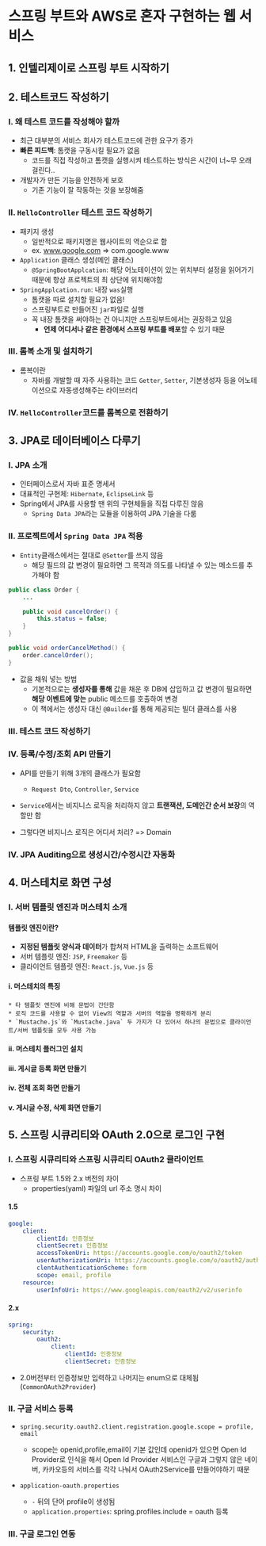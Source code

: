 # 스프링 부트와 AWS로 혼자 구현하는 웹 서비스

## 1. 인텔리제이로 스프링 부트 시작하기

## 2. 테스트코드 작성하기
### I. 왜 테스트 코드를 작성해야 할까
* 최근 대부분의 서비스 회사가 테스트코드에 관한 요구가 증가
* **빠른 피드백**: 톰캣을 구동시킬 필요가 없음
    * 코드를 직접 작성하고 톰캣을 실행시켜 테스트하는 방식은 시간이 너~무 오래걸린다..
* 개발자가 만든 기능을 안전하게 보호
    * 기존 기능이 잘 작동하는 것을 보장해줌

### II. `HelloController` 테스트 코드 작성하기
*  패키지 생성
    * 일반적으로 패키지명은 웹사이트의 역순으로 함
    * ex. www.google.com => com.google.www
* `Application` 클래스 생성(메인 클래스)
    * `@SpringBootApplcation`: 해당 어노테이션이 있는 위치부터 설정을 읽어가기 때문에 항상 프로젝트의 최 상단에 위치해야함
* `SpringApplcation.run`: 내장 `was`실행
    * 톰캣을 따로 설치할 필요가 없음!
    * 스프링부트로 만들어진 `jar`파일로 실행
    * 꼭 내장 톰캣을 써야하는 건 아니지만 스프링부트에서는 권장하고 있음
        * **언제 어디서나 같은 환경에서 스프링 부트를 배포**할 수 있기 때문

### III. 롬복 소개 및 설치하기
* 롬복이란
    * 자바를 개발할 때 자주 사용하는 코드 `Getter`, `Setter`, 기본생성자 등을 어노테이션으로 자동생성해주는 라이브러리

### IV. `HelloController`코드를 롬복으로 전환하기

## 3. JPA로 데이터베이스 다루기
### I. JPA 소개
* 인터페이스로서 자바 표준 명세서
* 대표적인 구현체: `Hibernate`, `EclipseLink` 등
* Spring에서 JPA를 사용할 땐 위의 구현체들을 직접 다루진 않음
    * `Spring Data JPA`라는 모듈을 이용하여 JPA 기술을 다룸

### II. 프로젝트에서 `Spring Data JPA` 적용
* `Entity`클래스에서는 절대로 `@Setter`를 쓰지 않음
    * 해당 필드의 값 변경이 필요하면 그 목적과 의도를 나타낼 수 있는 메소드를 추가해야 함
~~~java
public class Order {
    ...

    public void cancelOrder() {
        this.status = false;
    }
}

public void orderCancelMethod() {
    order.cancelOrder();
}
~~~

* 값을 채워 넣는 방법
    * 기본적으로는 **생성자를 통해** 값을 채운 후 DB에 삽입하고 값 변경이 필요하면 **해당 이벤트에 맞는** public 메소드를 호출하여 변경
    * 이 책에서는 생성자 대신 `@Builder`를 통해 제공되는 빌더 클래스를 사용


### III. 테스트 코드 작성하기

### IV. 등록/수정/조회 API 만들기
* API를 만들기 위해 3개의 클래스가 필요함
    * `Request Dto`, `Controller`, `Service`
* `Service`에서는 비지니스 로직을 처리하지 않고 **트랜잭션, 도메인간 순서 보장**의 역할만 함

* 그렇다면 비지니스 로직은 어디서 처리? => Domain

### IV. JPA Auditing으로 생성시간/수정시간 자동화

## 4. 머스테치로 화면 구성
### I. 서버 템플릿 엔진과 머스테치 소개
#### 템플릿 엔진이란?
* **지정된 템플릿 양식과 데이터**가 합쳐져 HTML을 출력하는 소프트웨어
* 서버 템플릿 엔진: `JSP`, `Freemaker` 등
* 클라이언트 템플릿 엔진: `React.js`, `Vue.js` 등

#### i. 머스테치의 특징
    * 타 템플릿 엔진에 비해 문법이 간단함
    * 로직 코드를 사용할 수 없어 View의 역할과 서버의 역할을 명확하게 분리
    * `Mustache.js`와 `Mustache.java` 두 가지가 다 있어서 하나의 문법으로 클라이언트/서버 템플릿을 모두 사용 가능

#### ii. 머스테치 플러그인 설치

#### iii. 게시글 등록 화면 만들기
#### iv. 전체 조회 화면 만들기
#### v. 게시글 수정, 삭제 화면 만들기

## 5. 스프링 시큐리티와 OAuth 2.0으로 로그인 구현
### I. 스프링 시큐리티와 스프링 시큐리티 OAuth2 클라이언트
* 스프링 부트 1.5와 2.x 버전의 차이
    * properties(yaml) 파일의 url 주소 명시 차이

#### 1.5
~~~yaml
google:
    client:
        clientId: 인증정보
        clientSecret: 인증정보
        accessTokenUri: https://accounts.google.com/o/oauth2/token
        userAuthorizationUri: https://accounts.google.com/o/oauth2/auth
        clentAuthenticationScheme: form
        scope: email, profile
    resource:
        userInfoUri: https://www.googleapis.com/oauth2/v2/userinfo
~~~

#### 2.x
~~~yaml
spring:
    security:
        oauth2:
            client:
                clientId: 인증정보
                clientSecret: 인증정보
~~~
* 2.0버전부터 인증정보만 입력하고 나머지는 enum으로 대체됨(`CommonOAuth2Provider`)

### II. 구글 서비스 등록
* `spring.security.oauth2.client.registration.google.scope = profile, email`
    * scope는 openid,profile,email이 기본 값인데 openid가 있으면 Open Id Provider로 인식을 해서 Open Id Provider 서비스인 구글과 그렇지 않은 네이버, 카카오등의 서비스를 각각 나눠서 OAuth2Service를 만들어야하기 때문

* `application-oauth.properties`
    * `-` 뒤의 단어 profile이 생성됨
    * `application.properties`: spring.profiles.include = oauth 등록
### III. 구글 로그인 연동